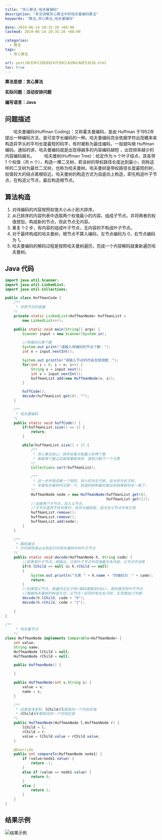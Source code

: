 ```yaml
---
title: "贪心算法-哈夫曼编码"
description: "本文讲解贪心算法中的哈夫曼编码算法"
keywords: "算法,贪心算法,哈夫曼编码"

date: 2019-06-14 20:35:20 +08:00
lastmod: 2019-06-14 20:35:20 +08:00

categories:
  - 算法
tags:
  - 贪心算法

url: post/BCE9FC2BE89247C99CCA396CA0E53E36.html
toc: true
---
```


**算法思想：贪心算法**

**实际问题：活动安排问题**

**编写语言：Java**

<!--More-->

## 问题描述

&emsp;&emsp;哈夫曼编码(Huffman Coding)：又称霍夫曼编码，是由 Huffman 于1952年提出一种编码方法，是可变字长编码的一种。哈夫曼编码完全依据字符出现概率来构造异字头的平均长度最短的码字，有时被称为最佳编码，一般就叫做 Huffman 编码。通俗的讲，哈夫曼编码就是出现得越多的内容编码越短 ，出现频率越少的内容编码越长。
&emsp;&emsp;哈夫曼树(Huffman Tree)：给定作为 n 个叶子结点，其各带 1 个权值（共 n 个），构造一棵二叉树，若该树的带权路径长度达到最小，则称这样的二叉树为最优二叉树，也称为哈夫曼树。哈夫曼树是带权路径长度最短的树，权值较大的结点离根较近。哈夫曼树的构造方式为自底向上构造，即先构造叶子节点，在构造父节点，最后构造根节点。

## 算法构造

1. 对待编码的内容按照权值大小从小到大排序。
2. 从已排序的内容列表中选取两个权值最小的内容。组成子节点。并将两者的权值想加，构成新的节点，但此节点无内容。
3. 重复 1-2 步，有内容的组成叶子节点，无内容的不构成叶子节点。
4. 对于最终构成的哈夫曼树，根节点不算入编码，左节点编码为 0，右节点编码为 1。
5. 哈夫曼编码的解码过程是按照哈夫曼树遍历，完成一个内容解码就重新遍历哈夫曼树。

## Java 代码

```java
import java.util.Scanner;
import java.util.LinkedList;
import java.util.Collections;

public class HuffmanCode {
    /**
     * 存放节点的容器
    */
    private static LinkedList<HuffmanNode> huffmanList =
        new LinkedList<>();

    public static void main(String[] args) {
        Scanner input = new Scanner(System.in);

        //待编码元素个数
		System.out.print("请输入待编码的节点个数：");
        int n = input.nextInt();

		System.out.println("请输入节点的内容及其频数：");
        for(int i = 0; i < n; i++) {
			String s = input.next();
			int v = input.nextInt();
            huffmanList.add(new HuffmanNode(v, s));
        }

        huffCode();
        decode(huffmanList.get(0), "");
    }

    /**
     * 哈夫曼编码
    */
    public static void huffCode() {
        if(huffmanList.size() == 1) {
            return;
        }

        while(huffmanList.size() > 1) {
            /**
             * 贪心算法核心，排序后每次取最小的两个数
             * 每取两个数之后就得重新排序，直到只剩下一个元素
            */
            Collections.sort(huffmanList);

			/**
			 * 这一步中隐含着一个规则，较小的为左子树，较大的为右子树。
			 * 手画哈夫曼树时注意一下，构造的树和最后输出的结果就完全一致了。
			*/
            HuffmanNode node = new HuffmanNode(huffmanList.get(0),
                                               huffmanList.get(1));
			//去掉两个子节点，加入父节点。
			//子节点虽然不在列表中，但并为被回收，因为在父节点中有引用
            huffmanList.remove();
            huffmanList.remove();
            huffmanList.add(node);
        }
    }

    /**
     * 解码算法
	 * 打印顺序是从左到右打印哈夫曼树中的叶子节点
    */
    public static void decode(HuffmanNode h, String code) {
		//如果是叶子节点，就输出，只有叶子节点中存储着文本内容，父节点中没有
        if(h.lChild == null && h.rChild == null)
        {
            System.out.println("元素 " + h.name + "的编码为：" + code);
            return;
        }
		//如果是父节点，就遍历左右子树(编码遵循左0右1)，直到搜寻到叶子节点
		//根据哈夫曼树的构造方式，父节点一定同时有左右子树，无须增加if判断
		decode(h.lChild, code + "0");
        decode(h.rChild, code + "1");
		
    }
}

/**
     * 哈夫曼节点
    */
class HuffmanNode implements Comparable<HuffmanNode> {
    int value;
    String name;
    HuffmanNode lChild = null;
    HuffmanNode rChild = null;

    public HuffmanNode() {

    }

    public HuffmanNode(int v,String s) {
        value = v;
        name = s;
    }

	/**
	 * 这里是浅复制，lChild和l都指向一个内存区域，
	 * rChild和r都指向同一个内存区域
	*/
    public HuffmanNode(HuffmanNode l,HuffmanNode r) {
        lChild = l;
        rChild = r;
        value = lChild.value + rChild.value;
    }

    @Override
    public int compareTo(HuffmanNode node1) {
        if (value<node1.value) {
            return -1;
        }
        else if (value == node1.value) {
            return 0;
        }
        else {
            return 1;
        }
    }
}
```

## 结果示例

![结果示例](/imgs/贪心算法-哈夫曼编码.jpg)